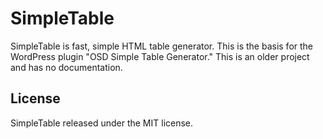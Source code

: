 # SimpleTable
SimpleTable is fast, simple HTML table generator. This is the basis for the WordPress plugin "OSD Simple Table Generator." This is an older project and has no documentation.

## License
SimpleTable released under the MIT license.